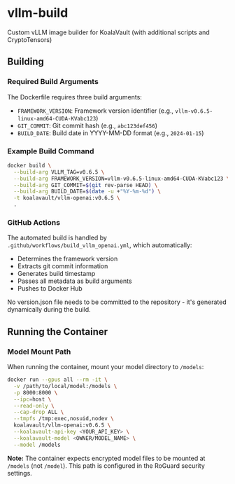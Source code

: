 # vllm-build

Custom vLLM image builder for KoalaVault (with additional scripts and CryptoTensors)

## Building

### Required Build Arguments

The Dockerfile requires three build arguments:

- `FRAMEWORK_VERSION`: Framework version identifier (e.g., `vllm-v0.6.5-linux-amd64-CUDA-KVabc123`)
- `GIT_COMMIT`: Git commit hash (e.g., `abc123def456`)
- `BUILD_DATE`: Build date in YYYY-MM-DD format (e.g., `2024-01-15`)

### Example Build Command

```bash
docker build \
  --build-arg VLLM_TAG=v0.6.5 \
  --build-arg FRAMEWORK_VERSION=vllm-v0.6.5-linux-amd64-CUDA-KVabc123 \
  --build-arg GIT_COMMIT=$(git rev-parse HEAD) \
  --build-arg BUILD_DATE=$(date -u +"%Y-%m-%d") \
  -t koalavault/vllm-openai:v0.6.5 \
  .
```

### GitHub Actions

The automated build is handled by `.github/workflows/build_vllm_openai.yml`, which automatically:
- Determines the framework version
- Extracts git commit information
- Generates build timestamp
- Passes all metadata as build arguments
- Pushes to Docker Hub

No version.json file needs to be committed to the repository - it's generated dynamically during the build.

## Running the Container

### Model Mount Path

When running the container, mount your model directory to `/models`:

```bash
docker run --gpus all --rm -it \
  -v /path/to/local/model:/models \
  -p 8000:8000 \
  --ipc=host \
  --read-only \
  --cap-drop ALL \
  --tmpfs /tmp:exec,nosuid,nodev \
  koalavault/vllm-openai:v0.6.5 \
  --koalavault-api-key <YOUR_API_KEY> \
  --koalavault-model <OWNER/MODEL_NAME> \
  --model /models
```

**Note:** The container expects encrypted model files to be mounted at `/models` (not `/model`). This path is configured in the RoGuard security settings.
